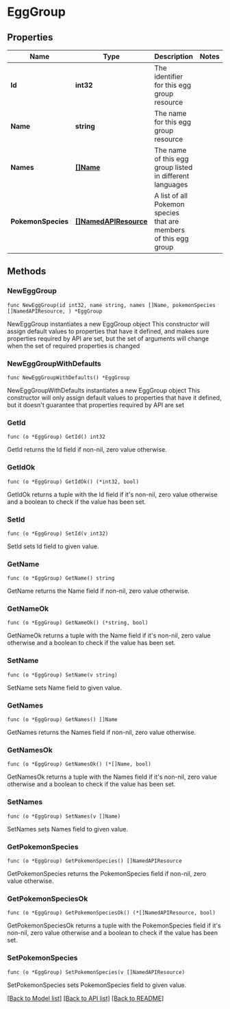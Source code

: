 # EggGroup

## Properties

Name | Type | Description | Notes
------------ | ------------- | ------------- | -------------
**Id** | **int32** | The identifier for this egg group resource | 
**Name** | **string** | The name for this egg group resource | 
**Names** | [**[]Name**](Name.md) | The name of this egg group listed in different languages | 
**PokemonSpecies** | [**[]NamedAPIResource**](NamedAPIResource.md) | A list of all Pokemon species that are members of this egg group | 

## Methods

### NewEggGroup

`func NewEggGroup(id int32, name string, names []Name, pokemonSpecies []NamedAPIResource, ) *EggGroup`

NewEggGroup instantiates a new EggGroup object
This constructor will assign default values to properties that have it defined,
and makes sure properties required by API are set, but the set of arguments
will change when the set of required properties is changed

### NewEggGroupWithDefaults

`func NewEggGroupWithDefaults() *EggGroup`

NewEggGroupWithDefaults instantiates a new EggGroup object
This constructor will only assign default values to properties that have it defined,
but it doesn't guarantee that properties required by API are set

### GetId

`func (o *EggGroup) GetId() int32`

GetId returns the Id field if non-nil, zero value otherwise.

### GetIdOk

`func (o *EggGroup) GetIdOk() (*int32, bool)`

GetIdOk returns a tuple with the Id field if it's non-nil, zero value otherwise
and a boolean to check if the value has been set.

### SetId

`func (o *EggGroup) SetId(v int32)`

SetId sets Id field to given value.


### GetName

`func (o *EggGroup) GetName() string`

GetName returns the Name field if non-nil, zero value otherwise.

### GetNameOk

`func (o *EggGroup) GetNameOk() (*string, bool)`

GetNameOk returns a tuple with the Name field if it's non-nil, zero value otherwise
and a boolean to check if the value has been set.

### SetName

`func (o *EggGroup) SetName(v string)`

SetName sets Name field to given value.


### GetNames

`func (o *EggGroup) GetNames() []Name`

GetNames returns the Names field if non-nil, zero value otherwise.

### GetNamesOk

`func (o *EggGroup) GetNamesOk() (*[]Name, bool)`

GetNamesOk returns a tuple with the Names field if it's non-nil, zero value otherwise
and a boolean to check if the value has been set.

### SetNames

`func (o *EggGroup) SetNames(v []Name)`

SetNames sets Names field to given value.


### GetPokemonSpecies

`func (o *EggGroup) GetPokemonSpecies() []NamedAPIResource`

GetPokemonSpecies returns the PokemonSpecies field if non-nil, zero value otherwise.

### GetPokemonSpeciesOk

`func (o *EggGroup) GetPokemonSpeciesOk() (*[]NamedAPIResource, bool)`

GetPokemonSpeciesOk returns a tuple with the PokemonSpecies field if it's non-nil, zero value otherwise
and a boolean to check if the value has been set.

### SetPokemonSpecies

`func (o *EggGroup) SetPokemonSpecies(v []NamedAPIResource)`

SetPokemonSpecies sets PokemonSpecies field to given value.



[[Back to Model list]](../README.md#documentation-for-models) [[Back to API list]](../README.md#documentation-for-api-endpoints) [[Back to README]](../README.md)


